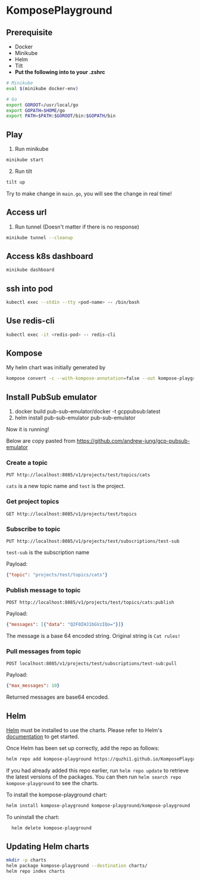 # KomposePlayground

## Prerequisite
- Docker
- Minikube
- Helm
- Tilt
- **Put the following into to your .zshrc**

```bash
# Minikube
eval $(minikube docker-env)

# Go
export GOROOT=/usr/local/go
export GOPATH=$HOME/go
export PATH=$PATH:$GOROOT/bin:$GOPATH/bin
```

## Play
1. Run minikube
```bash
minikube start
```
2. Run tilt
```bash
tilt up
```

Try to make change in `main.go`, you will see the change in real time!

## Access url
1. Run tunnel (Doesn't matter if there is no response)
```bash
minikube tunnel --cleanup
```

## Access k8s dashboard
```bash
minikube dashboard
```

## ssh into pod
```bash
kubectl exec --stdin --tty <pod-name> -- /bin/bash
```

## Use redis-cli
```bash
kubectl exec -it <redis-pod> -- redis-cli
```

## Kompose
My helm chart was initially generated by
```bash
kompose convert -c --with-kompose-annotation=false --out kompose-playground
```

## Install PubSub emulator
1. docker build pub-sub-emulator/docker -t gcppubsub:latest
2. helm install pub-sub-emulator pub-sub-emulator

Now it is running!

Below are copy pasted from https://github.com/andrew-jung/gcp-pubsub-emulator

### Create a topic

`PUT http://localhost:8085/v1/projects/test/topics/cats`

`cats` is a new topic name and `test` is the project.

### Get project topics

`GET http://localhost:8085/v1/projects/test/topics`

### Subscribe to topic

`PUT http://localhost:8085/v1/projects/test/subscriptions/test-sub`

`test-sub` is the subscription name

Payload:
```json
{"topic": "projects/test/topics/cats"}
```

### Publish message to topic

`POST http://localhost:8085/v1/projects/test/topics/cats:publish`

Payload:
```json
{"messages": [{"data": "Q2F0IHJ1bGVzIQo="}]}
```
The message is a base 64 encoded string. Original string is `Cat rules!`

### Pull messages from topic

`POST localhost:8085/v1/projects/test/subscriptions/test-sub:pull`

Payload:
```json
{"max_messages": 10}
```
Returned messages are base64 encoded.

## Helm

[Helm](https://helm.sh) must be installed to use the charts.  Please refer to
Helm's [documentation](https://helm.sh/docs) to get started.

Once Helm has been set up correctly, add the repo as follows:

```bash
helm repo add kompose-playground https://quzhi1.github.io/KomposePlayground/charts
```

If you had already added this repo earlier, run `helm repo update` to retrieve
the latest versions of the packages.  You can then run `helm search repo
kompose-playground` to see the charts.

To install the kompose-playground chart:

```bash
helm install kompose-playground kompose-playground/kompose-playground
```

To uninstall the chart:

```bash
  helm delete kompose-playground
```

## Updating Helm charts
```bash
mkdir -p charts
helm package kompose-playground --destination charts/
helm repo index charts
```
